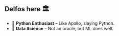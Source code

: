 ## Delfos here 🏛️

- 🐍 **Python Enthusiast** – Like Apollo, slaying Python.
- 🔮 **Data Science** – Not an oracle, but ML does well.






